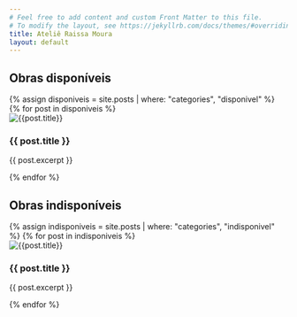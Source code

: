 ```yaml
---
# Feel free to add content and custom Front Matter to this file.
# To modify the layout, see https://jekyllrb.com/docs/themes/#overriding-theme-defaults
title: Ateliê Raissa Moura
layout: default
---
```


<div>
	<h2>Obras disponíveis</h2>
	{% assign disponiveis = site.posts | where: "categories", "disponivel" %}
{% for post in disponiveis %}
<div class="row p-3">      
<img src="{{post.image}}" alt="{{post.title}}" class="col-3 img-thumbnail" style="border: none;"/>
<div class="col-9">
	<h3>{{ post.title }}</h3>
	
{{ post.excerpt }}</div>
</div>

{% endfor %}

</div>

<div>
	<h2>Obras indisponíveis</h2>
	{% assign indisponiveis = site.posts | where: "categories", "indisponivel" %}
{% for post in indisponiveis %}
<div class="row p-3">      
<img src="{{post.image}}" alt="{{post.title}}" class="col-3 img-thumbnail" style="border: none;"/>
<div class="col-9">
	<h3>{{ post.title }}</h3>
	
{{ post.excerpt }}</div>
</div>

{% endfor %}

</div>
